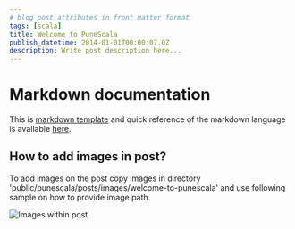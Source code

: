 ```yaml
---
# blog post attributes in front matter format
tags: [scala]
title: Welcome to PuneScala
publish_datetime: 2014-01-01T00:00:07.0Z
description: Write post description here...
---
```


# Markdown documentation

This is [markdown template](http://kramdown.gettalong.org/index.html) and quick reference of the markdown language is available [here](http://kramdown.gettalong.org/quickref.html).

## How to add images in post?

To add images on the post copy images in directory 'public/punescala/posts/images/welcome-to-punescala' and use following sample on how to provide image path.

![Images within post](/assets/punescala/posts/images/welcome-to-punescala/1-post-image.png "images with post")






